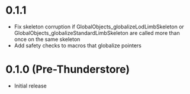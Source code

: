 # 0.1.1
* Fix skeleton corruption if GlobalObjects_globalizeLodLimbSkeleton or GlobalObjects_globalizeStandardLimbSkeleton are called more than once on the same skeleton
* Add safety checks to macros that globalize pointers

# 0.1.0 (Pre-Thunderstore)
* Initial release
